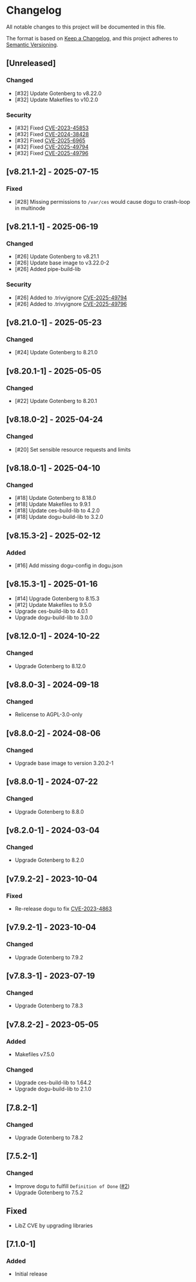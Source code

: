 # Changelog
All notable changes to this project will be documented in this file.

The format is based on [Keep a Changelog](https://keepachangelog.com/en/1.0.0/),
and this project adheres to [Semantic Versioning](https://semver.org/spec/v2.0.0.html).

## [Unreleased]
### Changed
- [#32] Update Gotenberg to v8.22.0
- [#32] Update Makefiles to v10.2.0
### Security
- [#32] Fixed [CVE-2023-45853](https://nvd.nist.gov/vuln/detail/CVE-2023-45853)
- [#32] Fixed [CVE-2024-38428](https://nvd.nist.gov/vuln/detail/CVE-2024-38428)
- [#32] Fixed [CVE-2025-6965](https://nvd.nist.gov/vuln/detail/CVE-2025-6965)
- [#32] Fixed [CVE-2025-49794](https://nvd.nist.gov/vuln/detail/CVE-2025-49794)
- [#32] Fixed [CVE-2025-49796](https://nvd.nist.gov/vuln/detail/CVE-2025-49796)

## [v8.21.1-2] - 2025-07-15
### Fixed
- [#28] Missing permissions to `/var/ces` would cause dogu to crash-loop in multinode

## [v8.21.1-1] - 2025-06-19
### Changed
- [#26] Update Gotenberg to v8.21.1
- [#26] Update base image to v3.22.0-2
- [#26] Added pipe-build-lib
### Security
- [#26] Added to .trivyignore [CVE-2025-49794](https://nvd.nist.gov/vuln/detail/CVE-2025-49794)
- [#26] Added to .trivyignore [CVE-2025-49796](https://nvd.nist.gov/vuln/detail/CVE-2025-49796)

## [v8.21.0-1] - 2025-05-23
### Changed
- [#24] Update Gotenberg to 8.21.0

## [v8.20.1-1] - 2025-05-05
### Changed
- [#22] Update Gotenberg to 8.20.1

## [v8.18.0-2] - 2025-04-24
### Changed
- [#20] Set sensible resource requests and limits

## [v8.18.0-1] - 2025-04-10
### Changed
- [#18] Update Gotenberg to 8.18.0
- [#18] Update Makefiles to 9.9.1
- [#18] Update ces-build-lib to 4.2.0
- [#18] Update dogu-build-lib to 3.2.0

## [v8.15.3-2] - 2025-02-12
### Added
- [#16] Add missing dogu-config in dogu.json

## [v8.15.3-1] - 2025-01-16
- [#14] Upgrade Gotenberg to 8.15.3
- [#12] Update Makefiles to 9.5.0
- Upgrade ces-build-lib to 4.0.1
- Upgrade dogu-build-lib to 3.0.0

## [v8.12.0-1] - 2024-10-22
### Changed
- Upgrade Gotenberg to 8.12.0

## [v8.8.0-3] - 2024-09-18
### Changed
- Relicense to AGPL-3.0-only

## [v8.8.0-2] - 2024-08-06
### Changed
- Upgrade base image to version 3.20.2-1

## [v8.8.0-1] - 2024-07-22
### Changed
- Upgrade Gotenberg to 8.8.0

## [v8.2.0-1] - 2024-03-04
### Changed
- Upgrade Gotenberg to 8.2.0

## [v7.9.2-2] - 2023-10-04
### Fixed
- Re-release dogu to fix [CVE-2023-4863](https://nvd.nist.gov/vuln/detail/CVE-2023-4863)

## [v7.9.2-1] - 2023-10-04
### Changed
- Upgrade Gotenberg to 7.9.2

## [v7.8.3-1] - 2023-07-19
### Changed
- Upgrade Gotenberg to 7.8.3

## [v7.8.2-2] - 2023-05-05
### Added
- Makefiles v7.5.0

### Changed
- Upgrade ces-build-lib to 1.64.2
- Upgrade dogu-build-lib to 2.1.0

## [7.8.2-1]
### Changed
- Upgrade Gotenberg to 7.8.2

## [7.5.2-1]
### Changed
- Improve dogu to fulfill `Definition of Done` ([#2](https://github.com/cloudogu/gotenberg/pull/2))
- Upgrade Gotenberg to 7.5.2

## Fixed
- LibZ CVE by upgrading libraries

## [7.1.0-1]
### Added
- Initial release
